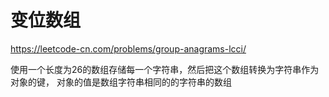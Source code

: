 # 变位数组

https://leetcode-cn.com/problems/group-anagrams-lcci/


使用一个长度为26的数组存储每一个字符串，然后把这个数组转换为字符串作为对象的键，
对象的值是数组字符串相同的的字符串的数组
